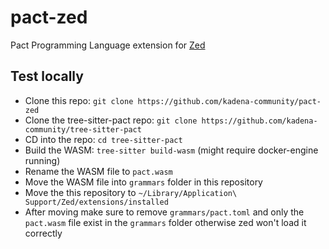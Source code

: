 # pact-zed

Pact Programming Language extension for [Zed](https://github.com/zed-industries/zed)

## Test locally

- Clone this repo: `git clone https://github.com/kadena-community/pact-zed`
- Clone the tree-sitter-pact repo: `git clone https://github.com/kadena-community/tree-sitter-pact`
- CD into the repo: `cd tree-sitter-pact`
- Build the WASM: `tree-sitter build-wasm` (might require docker-engine running)
- Rename the WASM file to `pact.wasm`
- Move the WASM file into `grammars` folder in this repository
- Move the this repository to `~/Library/Application\ Support/Zed/extensions/installed`
- After moving make sure to remove `grammars/pact.toml` and only the `pact.wasm` file exist in the `grammars` folder otherwise zed won't load it correctly
